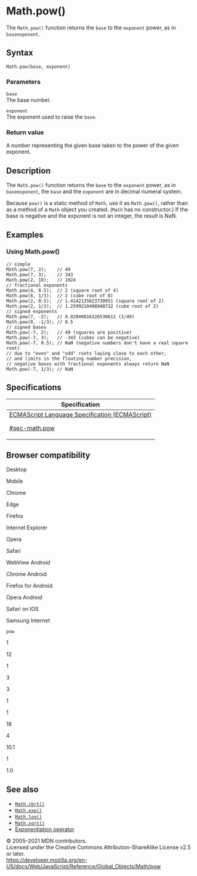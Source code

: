 # Math.pow()

The `Math.pow()` function returns the `base` to the `exponent` power, as in `baseexponent`.

## Syntax

    Math.pow(base, exponent)

### Parameters

`base`  
The base number.

`exponent`  
The exponent used to raise the `base`.

### Return value

A number representing the given base taken to the power of the given exponent.

## Description

The `Math.pow()` function returns the `base` to the `exponent` power, as in `baseexponent`, the `base` and the `exponent` are in decimal numeral system.

Because `pow()` is a static method of `Math`, use it as `Math.pow()`, rather than as a method of a `Math` object you created. (`Math` has no constructor.) If the base is negative and the exponent is not an integer, the result is NaN.

## Examples

### Using Math.pow()

    // simple
    Math.pow(7, 2);    // 49
    Math.pow(7, 3);    // 343
    Math.pow(2, 10);   // 1024
    // fractional exponents
    Math.pow(4, 0.5);  // 2 (square root of 4)
    Math.pow(8, 1/3);  // 2 (cube root of 8)
    Math.pow(2, 0.5);  // 1.4142135623730951 (square root of 2)
    Math.pow(2, 1/3);  // 1.2599210498948732 (cube root of 2)
    // signed exponents
    Math.pow(7, -2);   // 0.02040816326530612 (1/49)
    Math.pow(8, -1/3); // 0.5
    // signed bases
    Math.pow(-7, 2);   // 49 (squares are positive)
    Math.pow(-7, 3);   // -343 (cubes can be negative)
    Math.pow(-7, 0.5); // NaN (negative numbers don't have a real square root)
    // due to "even" and "odd" roots laying close to each other,
    // and limits in the floating number precision,
    // negative bases with fractional exponents always return NaN
    Math.pow(-7, 1/3); // NaN

## Specifications

<table><thead><tr class="header"><th>Specification</th></tr></thead><tbody><tr class="odd"><td><a href="https://tc39.es/ecma262/#sec-math.pow">ECMAScript Language Specification (ECMAScript) 
<br/>

<span class="small">#sec-math.pow</span></a></td></tr></tbody></table>

## Browser compatibility

Desktop

Mobile

Chrome

Edge

Firefox

Internet Explorer

Opera

Safari

WebView Android

Chrome Android

Firefox for Android

Opera Android

Safari on IOS

Samsung Internet

`pow`

1

12

1

3

3

1

1

18

4

10.1

1

1.0

## See also

-   [`Math.cbrt()`](cbrt)
-   [`Math.exp()`](exp)
-   [`Math.log()`](log)
-   [`Math.sqrt()`](sqrt)
-   [Exponentiation operator](../../operators/exponentiation)

© 2005–2021 MDN contributors.  
Licensed under the Creative Commons Attribution-ShareAlike License v2.5 or later.  
<a href="https://developer.mozilla.org/en-US/docs/Web/JavaScript/Reference/Global_Objects/Math/pow" class="_attribution-link">https://developer.mozilla.org/en-US/docs/Web/JavaScript/Reference/Global_Objects/Math/pow</a>
